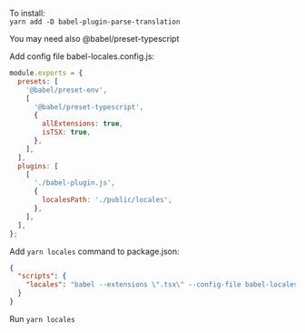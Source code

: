 To install:\
```yarn add -D babel-plugin-parse-translation```

You may need also @babel/preset-typescript

Add config file babel-locales.config.js:
```javascript
module.exports = {
  presets: [
    '@babel/preset-env',
    [
      '@babel/preset-typescript',
      {
        allExtensions: true,
        isTSX: true,
      },
    ],
  ],
  plugins: [
    [
      './babel-plugin.js',
      {
        localesPath: './public/locales',
      },
    ],
  ],
};

```

Add `yarn locales` command to package.json:
```json
{ 
  "scripts": {
    "locales": "babel --extensions \".tsx\" --config-file babel-locales.config.js ./src"
  }
}
```
Run `yarn locales`